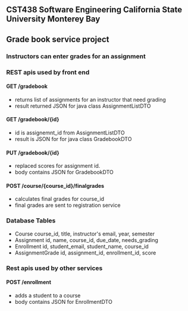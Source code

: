 ## CST438 Software Engineering California State University Monterey Bay
## Grade book service project
### Instructors can enter grades for an assignment

### REST apis  used by front end 

#### GET /gradebook
- returns list of assignments for an instructor that need grading
- result returned JSON for java class   AssignmentListDTO

#### GET /gradebook/{id}
- id is assignemnt_id from AssignmentListDTO 
- result is JSON for for java class GradebookDTO

#### PUT /gradebook/{id}  
- replaced scores for assignment id.
- body contains JSON for GradebookDTO
 
#### POST /course/{course_id}/finalgrades
- calculates final grades for course_id
- final grades are sent to registration service

### Database Tables
- Course             course_id, title, instructor's email, year, semester
- Assignment         id, name, course_id, due_date, needs_grading
- Enrollment         id, student_email, student_name, course_id
- AssignmentGrade    id, assignment_id, enrollment_id, score  

### Rest apis used by other services

#### POST /enrollment
- adds a student to a course
- body contains JSON for EnrollmentDTO

